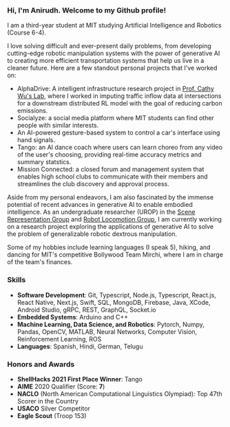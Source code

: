 ### Hi, I'm Anirudh. Welcome to my Github profile! 

I am a third-year student at MIT studying Artificial Intelligence and Robotics (Course 6-4). 

I love solving difficult and ever-present daily problems, from developing cutting-edge robotic manipulation systems with the power of generative AI to creating more efficient transportation systems that help us live in a cleaner future. Here are a few standout personal projects that I've worked on:
- AlphaDrive: A intelligent infrastructure research project in [Prof. Cathy Wu's Lab](http://www.wucathy.com/blog/), where I worked in imputing traffic inflow data at intersections for a downstream distributed RL model with the goal of reducing carbon emissions.
- Socialyze: a social media platform where MIT students can find other people with similar interests.
- An AI-powered gesture-based system to control a car's interface using hand signals.
- Tango: an AI dance coach where users can learn choreo from any video of the user's choosing, providing real-time accuracy metrics and summary statstics.
- Mission Connected: a closed forum and management system that enables high school clubs to communicate with their members and streamlines the club discovery and approval process.

Aside from my personal endeavors, I am also fascinated by the immense potential of recent advances in generative AI to enable embodied intelligence. As an undergraduate researcher (UROP) in the [Scene Representation Group](https://www.scenerepresentations.org/) and [Robot Locomotion Group](https://groups.csail.mit.edu/locomotion/people.html), I am currently working on a research project exploring the applications of generative AI to solve the problem of generalizable robotic dextrous manipulation.

Some of my hobbies include learning languages (I speak 5), hiking, and dancing for MIT's competitive Bollywood Team Mirchi, where I am in charge of the team's finances.

### Skills
- **Software Development**: Git, Typescript, Node.js, Typescript, React.js, React Native, Next.js, Swift, SQL, MongoDB, Firebase, Java, XCode, Android Studio, gRPC, REST, GraphQL, Socket.io
- **Embedded Systems**: Arduino and C++
- **Machine Learning, Data Science, and Robotics**: Pytorch, Numpy, Pandas, OpenCV, MATLAB, Neural Networks, Computer Vision, Reinforcement Learning, ROS
- **Languages**: Spanish, Hindi, German, Telugu

### Honors and Awards
- **ShellHacks 2021 First Place Winner**: Tango
- **AIME** 2020 Qualifier (Score: **7**)
- **NACLO** (North American Computational Linguistics Olympiad): Top 47th Scorer in the Country
- **USACO** Silver Competitor
- **Eagle Scout** (Troop 153)

<!--
**anirudhv27/anirudhv27** is a ✨ _special_ ✨ repository because its `README.md` (this file) appears on your GitHub profile.

Here are some ideas to get you started:

- 🔭 I’m currently working on ...
- 🌱 I’m currently learning ...
- 👯 I’m looking to collaborate on ...
- 🤔 I’m looking for help with ...
- 💬 Ask me about ...
- 📫 How to reach me: ...
- 😄 Pronouns: ...
- ⚡ Fun fact: ...
-->
